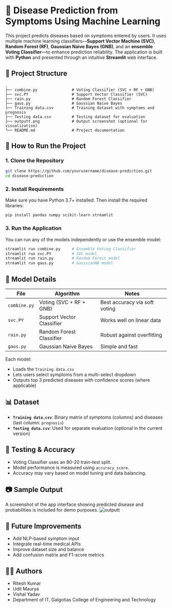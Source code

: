
# 🧠 Disease Prediction from Symptoms Using Machine Learning

This project predicts diseases based on symptoms entered by users. It uses multiple machine learning classifiers—**Support Vector Machine (SVC)**, **Random Forest (RF)**, **Gaussian Naive Bayes (GNB)**, and an **ensemble Voting Classifier**—to enhance prediction reliability. The application is built with **Python** and presented through an intuitive **Streamlit** web interface.

## 📂 Project Structure

```plaintext
.
├── combine.py               # Voting Classifier (SVC + RF + GNB)
├── svc.PY                   # Support Vector Classifier (SVC)
├── rain.py                  # Random Forest Classifier
├── gaus.py                  # Gaussian Naive Bayes
├── Training data.csv        # Training dataset with symptoms and prognosis
├── Testing data.csv         # Testing dataset for evaluation
├── outputt.png              # Output screenshot (optional for visualization)
└── README.md                # Project documentation
```

## 🚀 How to Run the Project

### 1. Clone the Repository

```bash
git clone https://github.com/yourusername/disease-prediction.git
cd disease-prediction
```

### 2. Install Requirements

Make sure you have Python 3.7+ installed. Then install the required libraries:

```bash
pip install pandas numpy scikit-learn streamlit
```

### 3. Run the Application

You can run any of the models independently or use the ensemble model:

```bash
streamlit run combine.py     # Ensemble Voting Classifier
streamlit run svc.PY         # SVC model
streamlit run rain.py        # Random Forest model
streamlit run gaus.py        # GaussianNB model
```

## 🧠 Model Details

| File        | Algorithm             | Notes                          |
|-------------|------------------------|--------------------------------|
| `combine.py`| Voting (SVC + RF + GNB)| Best accuracy via soft voting |
| `svc.PY`    | Support Vector Classifier | Works well on linear data    |
| `rain.py`   | Random Forest Classifier | Robust against overfitting   |
| `gaus.py`   | Gaussian Naive Bayes     | Simple and fast               |

Each model:
- Loads the `Training data.csv`
- Lets users select symptoms from a multi-select dropdown
- Outputs top 3 predicted diseases with confidence scores (where applicable)

## 📊 Dataset

- **`Training data.csv`**: Binary matrix of symptoms (columns) and diseases (last column: `prognosis`)
- **`Testing data.csv`**: Used for separate evaluation (optional in the current version)

## 🧪 Testing & Accuracy

- Voting Classifier uses an 80-20 train-test split.
- Model performance is measured using `accuracy_score`.
- Accuracy may vary based on model tuning and data balancing.

## 📷 Sample Output

A screenshot of the app interface showing predicted disease and probabilities is included for demo purposes.
![outputt](https://github.com/user-attachments/assets/c765175b-ea24-4a51-9915-a897ac144f79)


## 📌 Future Improvements

- Add NLP-based symptom input
- Integrate real-time medical APIs
- Improve dataset size and balance
- Add confusion matrix and F1-score metrics

## 👨‍💻 Authors

- Ritesh Kumar  
- Udit Maurya  
- Vishal Yadav  
- Department of IT, Galgotias College of Engineering and Technology
